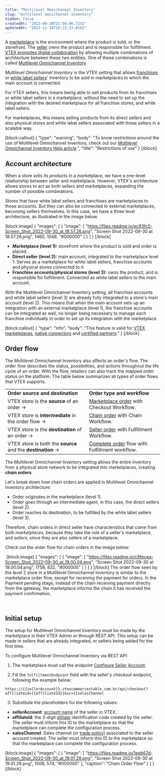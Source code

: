 ```yaml
---
title: "Multilevel Omnichannel Inventory"
slug: "multilevel-omnichannel-inventory"
hidden: false
createdAt: "2022-09-30T21:56:06.725Z"
updatedAt: "2022-11-18T19:15:33.816Z"
---
```

A [marketplace](https://help.vtex.com/pt/tutorial/estrategias-de-marketplace-na-vtex--tutorials_402) is the environment where the product is sold, or the storefront. The [seller](https://help.vtex.com/en/tutorial/estrategias-de-marketplace-na-vtex--tutorials_402#selling-on-marketplaces) owns the product and is responsible for fulfillment. [VTEX promotes digital collaboration](https://vtex.com/us-en/ecommerce-marketplace/) by allowing multiple combinations of architecture between these two entities. One of these combinations is called [Multilevel Omnichannel Inventory](https://help.vtex.com/pt/tutorial/multilevel-omnichannel-inventory--7M1xyCZWUyCB7PcjNtOyw4).

_Multilevel Omnichannel Inventory_ is the VTEX setting that allows [franchises](https://help.vtex.com/en/tutorial/o-que-e-conta-franquia--kWQC6RkFSCUFGgY5gSjdl) or [white label sellers](https://help.vtex.com/en/tutorial/white-label-seller--5orlGHyDHGAYciQ64oEgKa)' inventory to be sold in marketplaces to which the main account is connected. 

For VTEX sellers, this means being able to sell products from its franchises or white label sellers in a marketplace, without the need to set up the integration with the desired marketplace for all franchise stores, and white label sellers.  
 
For marketplaces, this means selling products from its direct sellers and also physical stores and white label sellers associated with those sellers in a scalable way.

[block:callout]
{
  "type": "warning",
  "body": "To know restrictions around the use of Multilevel Omnichannel Inventory, check out our [Multilevel Omnichannel Inventory Help article](https://help.vtex.com/pt/tutorial/multilevel-omnichannel-inventory--7M1xyCZWUyCB7PcjNtOyw4).",
  "title": "Restrictions of use"
}
[/block]
<br>

## Account architecture

When a store sells its products in a marketplace, we have a one-level relationship between seller and marketplace. However, VTEX's architecture allows stores to act as both sellers and marketplaces, expanding the number of possible combinations.

Stores that have white label sellers and franchises are marketplaces to those accounts. But they can also be connected to external marketplaces, becoming sellers themselves. In this case, we have a three level architecture, as illustrated in the image below. 




[block:image]
{
  "images": [
    {
      "image": [
        "https://files.readme.io/ec93fc5-Screen_Shot_2022-09-30_at_18.57.26.png",
        "Screen Shot 2022-09-30 at 18.57.26.png",
        1460,
        1048,
        "#000000"
      ]
    }
  ]
}
[/block]
* **Marketplace (level 1):** storefront where the product is sold and order is placed.
* **Direct seller (level 2):** main account, integrated to the marketplace level 1. Serves as a marketplace for white label sellers, franchise accounts and physical stores connected to it.
* **Franchise accounts/physical stores (level 3):** owns the product, and is responsible for fulfillment. Connected as white label sellers to the main account.

With the Multilevel Omnichannel Inventory setting, all franchise accounts and white label sellers (level 3) are already fully integrated to a store's main account (level 2). This means that when the main account sets up an integration with an external marketplace (level 1), the franchise accounts can be integrated as well, no longer being necessary to manage each franchise individually in order to set up its integration with the marketplace.

[block:callout]
{
  "type": "info",
  "body": "This feature is valid for [VTEX marketplaces](https://help.vtex.com/pt/tutorial/marketplace-strategies-at-vtex--tutorials_402#ser-um-marketplace-vtex), [native connectors](https://help.vtex.com/pt/tutorial/marketplace-strategies-at-vtex--tutorials_402#integrado-a-conector-nativo-vtex) and [certified partners](https://help.vtex.com/pt/tutorial/marketplace-strategies-at-vtex--tutorials_402#integrado-a-conector-certificado-parceiro)."
}
[/block]
<br>

## Order flow

The Multilevel Omnichannel Inventory also affects an order's flow. The order flow describes the status, possibilities, and actions throughout the life cycle of an order. With the flow, retailers can also track the mapped order status on the platform. The table below summarizes all types of order flows that VTEX supports.


<table>
  <tr>
   <td><strong>Order source and destination</strong>
   </td>
   <td><strong>Order type and workflow</strong>
   </td>
  </tr>
  <tr>
   <td>VTEX store is the <strong>source</strong> of an order →
   </td>
   <td><a href="https://help.vtex.com/en/tutorial/fluxo-e-status-de-pedidos--tutorials_196#marketplace-flow">Marketplace order</a> with Checkout Workflow.
   </td>
  </tr>
  <tr>
   <td>VTEX store is <strong>intermediate</strong> in the order flow →
   </td>
   <td><a href="https://help.vtex.com/en/tutorial/fluxo-e-status-de-pedidos--tutorials_196#chain-flow">Chain order</a> with Chain Workflow. 
   </td>
  </tr>
  <tr>
   <td>VTEX store is the <strong>destination</strong> of an order →
   </td>
   <td><a href="https://help.vtex.com/en/tutorial/fluxo-e-status-de-pedidos--tutorials_196#seller-flow">Seller order</a> with Fulfillment Workflow.
   </td>
  </tr>
  <tr>
   <td>VTEX store is both the <strong>source</strong> and the <strong>destination</strong> →
   </td>
   <td><a href="https://help.vtex.com/en/tutorial/fluxo-e-status-de-pedidos--tutorials_196#complete-flow">Complete order</a> flow with Fulfillment workflow.
   </td>
  </tr>
</table>



The Multilevel Omnichannel Inventory setting allows the entire inventory from a physical store network to be integrated into marketplaces, creating **chain orders**. 

Let's break down how chain orders are applied in Multilevel Omnichannel Inventory architecture:



* Order originates in the marketplace (level 1).
* Order goes through an intermediate agent, in this case, the direct sellers (level 2).
* Order reaches its destination, to be fulfilled by the white label sellers (level 3).

Therefore, chain orders in direct seller have characteristics that come from both _marketplaces_, because they take the role of a seller's marketplace, and _sellers_, since they are also sellers of a marketplace.

Check out the order flow for chain orders in the image below: 

​
[block:image]
{
  "images": [
    {
      "image": [
        "https://files.readme.io/c8fecea-Screen_Shot_2022-09-30_at_19.00.04.png",
        "Screen Shot 2022-09-30 at 19.00.04.png",
        1758,
        832,
        "#000000"
      ]
    }
  ]
}
[/block]
The order flow seen by the level 2 store in a Multilevel Omnichannel Inventory is similar to the marketplace order flow, except for receiving the payment for orders. In the Payment pending stage, instead of the chain receiving payment directly from the gateway, the marketplace informs the chain it has received the payment confirmation.
 
<br>

## Initial setup

The setup for Multilevel Omnichannel Inventory must be made by the marketplace in their VTEX Admin or through REST API. This setup can be made in sellers that are already integrated, or sellers being added for the first time.

To configure Multilevel Omnichannel Inventory via REST API:

1. The marketplace must call the endpoint [Configure Seller Account](https://developers.vtex.com/vtex-rest-api/reference/upsertsellerrequest).

2. Fill the `fulfillmentEndpoint` field with the seller's checkout endpoint, following the example below:

```
https://{{sellerAccount}}.vtexcommercestable.com.br/api/checkout?affiliateid={{affiliateId}}&sc={{salesChannel
``` 
 
3. Substitute the placeholders for the following values: 
- **sellerAccount**: [account name](https://help.vtex.com/pt/tutorial/o-que-e-account-name--i0mIGLcg3QyEy8OCicEoC) of the seller in VTEX. 
- **affiliateId**: the 3-digit [afiliate](https://help.vtex.com/pt/tutorial/o-que-e-afiliado--4bN3e1YarSEammk2yOeMc0) identification code created by the seller. The seller must inform this ID to the marketplace so that the marketplace can complete the configuration process.  
- **salesChannel**: Sales channel (or [trade policy](https://help.vtex.com/en/tutorial/como-funciona-uma-politica-comercial--6Xef8PZiFm40kg2STrMkMV#master-data)) associated to the seller account created. The seller must inform this ID to the marketplace so that the marketplace can complete the configuration process.  



[block:image]
{
  "images": [
    {
      "image": [
        "https://files.readme.io/1eeb67d-Screen_Shot_2022-09-30_at_19.01.28.png",
        "Screen Shot 2022-09-30 at 19.01.28.png",
        1508,
        574,
        "#000000"
      ],
      "caption": "Chain Order Flow"
    }
  ]
}
[/block]